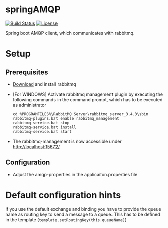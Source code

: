 # springAMQP 
[![Build Status](https://travis-ci.org/rufer7/springAMQP-client.svg?branch=master)](https://travis-ci.org/rufer7/springAMQP-client)
[![License](https://img.shields.io/badge/license-Apache%20License%202.0-blue.svg)](https://github.com/rufer7/springAMQP-client/blob/master/LICENSE)

Spring boot AMQP client, which communicates with rabbitmq.


# Setup

## Prerequisites

* [Download](http://www.rabbitmq.com/download.html) and install rabbitmq
* [For WINDOWS] Activate rabbitmq management plugin by executing the following commands in the command prompt, which has to be executed as administrator

    ```
    cd %PROGRAMFILES%\RabbitMQ Server\rabbitmq_server_3.4.3\sbin
    rabbitmq-plugins.bat enable rabbitmq_management
    rabbitmq-service.bat stop
    rabbitmq-service.bat install
    rabbitmq-service.bat start
    ```

* The rabbitmq-management is now accessible under [http://localhost:15672/](http://localhost:15672/)


## Configuration

* Adjust the amqp-properties in the applicaiton.properties file


# Default configuration hints

If you use the default exchange and binding you have to provide the queue name as routing key to send a message to a queue. This has to be defined in the template (`template.setRoutingKey(this.queueName)`)
